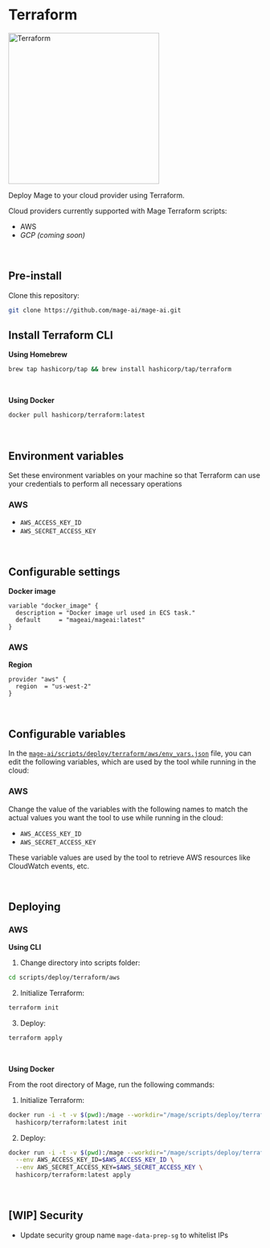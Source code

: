 # Terraform

<img
  alt="Terraform"
  src="https://www.vectorlogo.zone/logos/terraformio/terraformio-ar21.png"
  width="300"
/>

Deploy Mage to your cloud provider using Terraform.

Cloud providers currently supported with Mage Terraform scripts:

- AWS
- *GCP (coming soon)*

<br />

## Pre-install

Clone this repository:

```bash
git clone https://github.com/mage-ai/mage-ai.git
```

## Install Terraform CLI

<b>Using Homebrew</b>

```bash
brew tap hashicorp/tap && brew install hashicorp/tap/terraform
```

<br />

<b>Using Docker</b>

```bash
docker pull hashicorp/terraform:latest
```

<br />

## Environment variables

Set these environment variables on your machine
so that Terraform can use your credentials to perform all necessary operations

### AWS
- `AWS_ACCESS_KEY_ID`
- `AWS_SECRET_ACCESS_KEY`

<br />

## Configurable settings

<b>Docker image</b>

```
variable "docker_image" {
  description = "Docker image url used in ECS task."
  default     = "mageai/mageai:latest"
}
```

### AWS

<b>Region</b>

```
provider "aws" {
  region  = "us-west-2"
}
```

<br />

## Configurable variables

In the [`mage-ai/scripts/deploy/terraform/aws/env_vars.json`](https://github.com/mage-ai/mage-ai/blob/master/scripts/deploy/terraform/aws/env_vars.json)
file, you can edit the following variables, which are used by the tool while running in the cloud:

### AWS

Change the value of the variables with the following names to match the actual values you want
the tool to use while running in the cloud:

- `AWS_ACCESS_KEY_ID`
- `AWS_SECRET_ACCESS_KEY`

These variable values are used by the tool to retrieve AWS resources like CloudWatch events, etc.

<br />

## Deploying

### AWS

<b>Using CLI</b>

1. Change directory into scripts folder:
```bash
cd scripts/deploy/terraform/aws
```

2. Initialize Terraform:
```bash
terraform init
```

3. Deploy:
```bash
terraform apply
```

<br />

<b>Using Docker</b>

From the root directory of Mage, run the following commands:

1. Initialize Terraform:
```bash
docker run -i -t -v $(pwd):/mage --workdir="/mage/scripts/deploy/terraform/aws" \
  hashicorp/terraform:latest init
```

2. Deploy:
```bash
docker run -i -t -v $(pwd):/mage --workdir="/mage/scripts/deploy/terraform/aws" \
  --env AWS_ACCESS_KEY_ID=$AWS_ACCESS_KEY_ID \
  --env AWS_SECRET_ACCESS_KEY=$AWS_SECRET_ACCESS_KEY \
  hashicorp/terraform:latest apply
```

<br />

## [WIP] Security

- Update security group name `mage-data-prep-sg` to whitelist IPs
